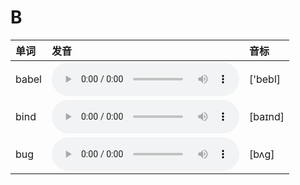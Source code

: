 
# B

| 单词  | 发音 | 音标 |
| :-- | :-- | :-- |
| babel | <audio :src="$withBase('/audio/babel.mp3')" controls="controls" controlslist="nodownload"></audio> | ['bebl] |
| bind | <audio :src="$withBase('/audio/bind.mp3')" controls="controls" controlslist="nodownload"></audio> | [baɪnd] |
| bug | <audio :src="$withBase('/audio/bug.mp3')" controls="controls" controlslist="nodownload"></audio> | [bʌg] |
